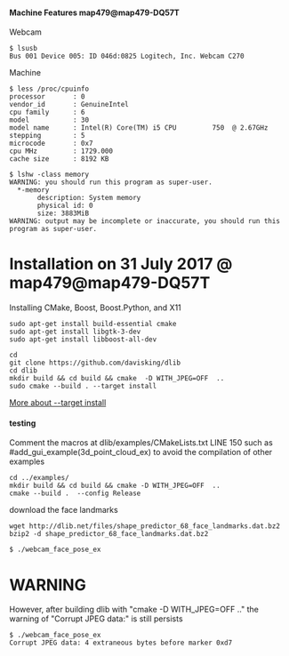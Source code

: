 
#### Machine Features map479@map479-DQ57T

Webcam
```
$ lsusb
Bus 001 Device 005: ID 046d:0825 Logitech, Inc. Webcam C270
```

Machine
```
$ less /proc/cpuinfo
processor       : 0
vendor_id       : GenuineIntel
cpu family      : 6
model           : 30
model name      : Intel(R) Core(TM) i5 CPU         750  @ 2.67GHz
stepping        : 5
microcode       : 0x7
cpu MHz         : 1729.000
cache size      : 8192 KB
```

```
$ lshw -class memory
WARNING: you should run this program as super-user.
  *-memory                
       description: System memory
       physical id: 0
       size: 3883MiB
WARNING: output may be incomplete or inaccurate, you should run this program as super-user.

```



# Installation on 31 July 2017 @ map479@map479-DQ57T


Installing CMake, Boost, Boost.Python, and X11

```
sudo apt-get install build-essential cmake
sudo apt-get install libgtk-3-dev
sudo apt-get install libboost-all-dev
```



```
cd
git clone https://github.com/davisking/dlib
cd dlib
mkdir build && cd build && cmake  -D WITH_JPEG=OFF  ..
sudo cmake --build . --target install
```

[More about --target install](https://github.com/davisking/dlib/issues/395#issuecomment-271501699)


#### testing

Comment the macros at dlib/examples/CMakeLists.txt LINE 150 such as #add_gui_example(3d_point_cloud_ex)
to avoid the compilation of other examples


```
cd ../examples/
mkdir build && cd build && cmake -D WITH_JPEG=OFF  ..
cmake --build .  --config Release
```


download the face landmarks
```
wget http://dlib.net/files/shape_predictor_68_face_landmarks.dat.bz2
bzip2 -d shape_predictor_68_face_landmarks.dat.bz2
```

```
$ ./webcam_face_pose_ex
```


# WARNING
However,
after building dlib with "cmake  -D WITH_JPEG=OFF  .."
 the warning of "Corrupt JPEG data:" is still persists
 ```
 $ ./webcam_face_pose_ex
 Corrupt JPEG data: 4 extraneous bytes before marker 0xd7
 ```
